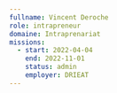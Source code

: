 ```yaml
---
fullname: Vincent Deroche
role: intrapreneur
domaine: Intraprenariat
missions:
  - start: 2022-04-04
    end: 2022-11-01
    status: admin
    employer: DRIEAT
---
```


